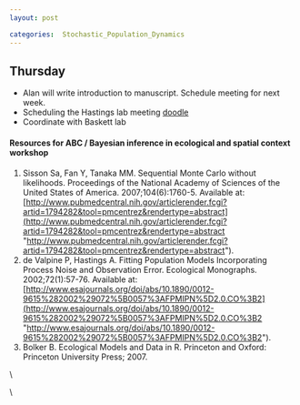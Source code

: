 ```yaml
---
layout: post

categories:  Stochastic_Population_Dynamics
---
```






 





Thursday
--------

-   Alan will write introduction to manuscript. Schedule meeting for
    next week.
-   Scheduling the Hastings lab meeting
    [doodle](http://www.doodle.com/r7ahgfgz4aw6h4ca "http://www.doodle.com/r7ahgfgz4aw6h4ca")
-   Coordinate with Baskett lab

#### Resources for ABC / Bayesian inference in ecological and spatial context workshop

1.  Sisson Sa, Fan Y, Tanaka MM. Sequential Monte Carlo without
    likelihoods. Proceedings of the National Academy of Sciences of the
    United States of America. 2007;104(6):1760-5. Available at:
    [http://www.pubmedcentral.nih.gov/articlerender.fcgi?artid=1794282&tool=pmcentrez&rendertype=abstract](http://www.pubmedcentral.nih.gov/articlerender.fcgi?artid=1794282&tool=pmcentrez&rendertype=abstract "http://www.pubmedcentral.nih.gov/articlerender.fcgi?artid=1794282&tool=pmcentrez&rendertype=abstract").
2.  de Valpine P, Hastings A. Fitting Population Models Incorporating
    Process Noise and Observation Error. Ecological Monographs.
    2002;72(1):57-76. Available at:
    [http://www.esajournals.org/doi/abs/10.1890/0012-9615%282002%29072%5B0057%3AFPMIPN%5D2.0.CO%3B2](http://www.esajournals.org/doi/abs/10.1890/0012-9615%282002%29072%5B0057%3AFPMIPN%5D2.0.CO%3B2 "http://www.esajournals.org/doi/abs/10.1890/0012-9615%282002%29072%5B0057%3AFPMIPN%5D2.0.CO%3B2").
3.  Bolker B. Ecological Models and Data in R. Princeton and Oxford:
    Princeton University Press; 2007.

\

\

